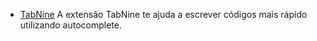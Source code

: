 <!------------------------------------------------------------------------------
  #PLUGINS
------------------------------------------------------------------------------->

<!-- Seção do Sidebar voltada para os plugins do Visual Studio Code-->

- [TabNine](https://marketplace.visualstudio.com/items?itemName=TabNine.tabnine-vscode) A extensão TabNine te ajuda a escrever códigos mais rápido
  utilizando autocomplete.
